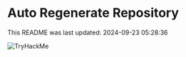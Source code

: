 # Auto Regenerate Repository

This README was last updated: 2024-09-23 05:28:36

 ![TryHackMe](https://tryhackme.com/badge/533634)